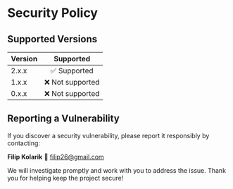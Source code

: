 # Security Policy

## Supported Versions


| Version | Supported          |
| ------- |:------------------:|
| 2.x.x   | ✅ Supported |
| 1.x.x   | ❌ Not supported |
| 0.x.x   | ❌ Not supported |

## Reporting a Vulnerability

If you discover a security vulnerability, please report it responsibly by contacting:

**Filip Kolarik**
📧 [filip26@gmail.com](mailto:filip26@gmail.com)

We will investigate promptly and work with you to address the issue. Thank you for helping keep the project secure!
